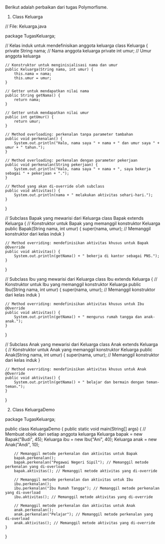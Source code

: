 Berikut adalah perbaikan dari tugas Polymorfisme.

1. Class Keluarga

// File: Keluarga.java

package TugasKeluarga;

// Kelas induk untuk mendefinisikan anggota keluarga
class Keluarga {
    private String nama; // Nama anggota keluarga
    private int umur; // Umur anggota keluarga

    // Konstruktor untuk menginisialisasi nama dan umur
    public Keluarga(String nama, int umur) {
        this.nama = nama;
        this.umur = umur;
    }

    // Getter untuk mendapatkan nilai nama
    public String getNama() {
        return nama;
    }

    // Getter untuk mendapatkan nilai umur
    public int getUmur() {
        return umur;
    }

    // Method overloading: perkenalan tanpa parameter tambahan
    public void perkenalan() {
        System.out.println("Halo, nama saya " + nama + " dan umur saya " + umur + " tahun.");
    }

    // Method overloading: perkenalan dengan parameter pekerjaan
    public void perkenalan(String pekerjaan) {
        System.out.println("Halo, nama saya " + nama + ", saya bekerja sebagai " + pekerjaan + ".");
    }

    // Method yang akan di-override oleh subclass
    public void aktivitas() {
        System.out.println(nama + " melakukan aktivitas sehari-hari.");
    }
}

// Subclass Bapak yang mewarisi dari Keluarga
class Bapak extends Keluarga {
    // Konstruktor untuk Bapak yang memanggil konstruktor Keluarga
    public Bapak(String nama, int umur) {
        super(nama, umur); // Memanggil konstruktor dari kelas induk
    }

    // Method overriding: mendefinisikan aktivitas khusus untuk Bapak
    @Override
    public void aktivitas() {
        System.out.println(getNama() + " bekerja di kantor sebagai PNS.");
    }
}

// Subclass Ibu yang mewarisi dari Keluarga
class Ibu extends Keluarga {
    // Konstruktor untuk Ibu yang memanggil konstruktor Keluarga
    public Ibu(String nama, int umur) {
        super(nama, umur); // Memanggil konstruktor dari kelas induk
    }

    // Method overriding: mendefinisikan aktivitas khusus untuk Ibu
    @Override
    public void aktivitas() {
        System.out.println(getNama() + " mengurus rumah tangga dan anak-anak.");
    }
}

// Subclass Anak yang mewarisi dari Keluarga
class Anak extends Keluarga {
    // Konstruktor untuk Anak yang memanggil konstruktor Keluarga
    public Anak(String nama, int umur) {
        super(nama, umur); // Memanggil konstruktor dari kelas induk
    }

    // Method overriding: mendefinisikan aktivitas khusus untuk Anak
    @Override
    public void aktivitas() {
        System.out.println(getNama() + " belajar dan bermain dengan teman-teman.");
    }
}

2. Class KeluargaDemo

package TugasKeluarga;

public class KeluargaDemo {
    public static void main(String[] args) {
        // Membuat objek dari setiap anggota keluarga
        Keluarga bapak = new Bapak("Budi", 45);
        Keluarga ibu = new Ibu("Ani", 40);
        Keluarga anak = new Anak("Andi", 10);

        // Memanggil metode perkenalan dan aktivitas untuk Bapak
        bapak.perkenalan();
        bapak.perkenalan("Pegawai Negeri Sipil"); // Memanggil metode perkenalan yang di-overload
        bapak.aktivitas(); // Memanggil metode aktivitas yang di-override

        // Memanggil metode perkenalan dan aktivitas untuk Ibu
        ibu.perkenalan();
        ibu.perkenalan("Ibu Rumah Tangga"); // Memanggil metode perkenalan yang di-overload
        ibu.aktivitas(); // Memanggil metode aktivitas yang di-override

        // Memanggil metode perkenalan dan aktivitas untuk Anak
        anak.perkenalan();
        anak.perkenalan("Pelajar"); // Memanggil metode perkenalan yang di-overload
        anak.aktivitas(); // Memanggil metode aktivitas yang di-override
    }
}
